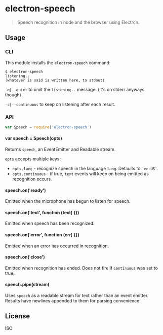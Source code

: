 # electron-speech

> Speech recognition in node and the browser using Electron.

## Usage

### CLI

This module installs the `electron-speech` command:

```
$ electron-speech
listening..
(whatever is said is written here, to stdout)
```

`-q|--quiet` to omit the `listening..` message. (it's on stderr anyways though)

`-c|--continuous` to keep on listening after each result.

### API

```javascript
var Speech = require('electron-speech')
```

#### var speech = Speech(opts)

Returns `speech`, an EventEmitter and Readable stream.

`opts` accepts multiple keys:

- `opts.lang` - recognize speech in the language `lang`. Defaults to `'en-US'`.
- `opts.continuous` - if true, `text` events will keep on being emitted as recognition
occurs.

#### speech.on('ready')

Emitted when the microphone has begun to listen for speech.

#### speech.on('text', function (text) {})

Emitted when speech has been recognized.

#### speech.on('error', function (err) {})

Emitted when an error has occurred in recognition.

#### speech.on('close')

Emitted when recognition has ended. Does not fire if `continuous` was set to
true.

#### speech.pipe(stream)

Uses `speech` as a readable stream for text rather than an event emitter.
Results have newlines appended to them for parsing convenience.


## License

ISC
